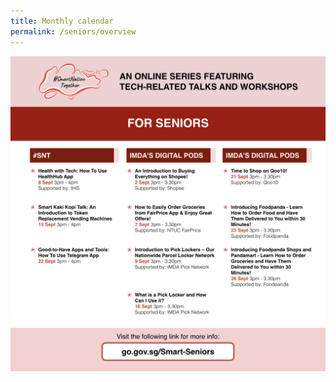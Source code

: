 ```yaml
---
title: Monthly calendar
permalink: /seniors/overview
---
```

![Alt text for image on Isomer site](/images/monthly%20cal%20sept%20seniors.jpeg)
